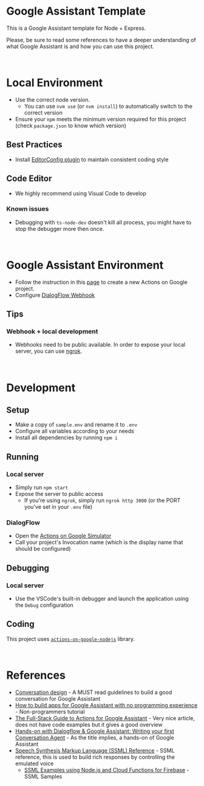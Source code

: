 # Google Assistant Template

This is a Google Assistant template for Node + Express.

Please, be sure to read some references to have a deeper understanding of what Google Assistant is and how you can use this project.

<br/>

# Local Environment

- Use the correct node version.
  - You can use `nvm use` (or `nvm install`) to automatically switch to the correct version
- Ensure your `npm` meets the minimum version required for this project (check `package.json` to know which version)

## Best Practices

- Install [EditorConfig plugin](https://editorconfig.org/#download) to maintain consistent coding style

## Code Editor

- We highly recommend using Visual Code to develop

### Known issues

- Debugging with `ts-node-dev` doesn't kill all process, you might have to stop the debugger more then once.

<br/>

# Google Assistant Environment

- Follow the instruction in this [page](https://codelabs.developers.google.com/codelabs/actions-1/#2) to create a new Actions on Google project.
- Configure [DialogFlow Webhook](https://dialogflow.com/docs/fulfillment/configure)

## Tips

### Webhook + local development

- Webhooks need to be public available. In order to expose your local server, you can use [ngrok](https://ngrok.com/).

<br/>

# Development

## Setup

- Make a copy of `sample.env` and rename it to `.env`
- Configure all variables according to your needs
- Install all dependencies by running `npm i`

## Running

### Local server

- Simply run `npm start`
- Expose the server to public access
  - If you're using `ngrok`, simply run `ngrok http 3000` (or the PORT you've set in your `.env` file)

### DialogFlow

- Open the [Actions on Google Simulator](https://console.dialogflow.com/api-client/#/assistant_preview)
- Call your project's Invocation name (which is the display name that should be configured)


## Debugging

### Local server

- Use the VSCode's built-in debugger and launch the application using the `Debug` configuration


## Coding

This project uses [`actions-on-google-nodejs`](https://actions-on-google.github.io/actions-on-google-nodejs/) library.


<br/>

# References

- [Conversation design](https://developers.google.com/actions/design/) - A MUST read guidelines to build a good conversation for Google Assistant
- [How to build apps for Google Assistant with no programming experience](https://medium.freecodecamp.org/how-to-build-apps-for-google-assistant-with-no-programming-experience-42a490d63822) - Non-programmers tutorial
- [The Full-Stack Guide to Actions for Google Assistant](https://medium.com/google-developer-experts/the-full-stack-guide-to-actions-for-google-assistant-e1765edd075b) - Very nice article, does not have code examples but it gives a good overview
- [Hands-on with Dialogflow & Google Assistant: Writing your first Conversation Agent](https://rominirani.com/hands-on-with-api-ai-google-assistant-writing-your-first-conversation-agent-a6a7dcdaba27) - As the title implies, a hands-on of Google Assistant
- [Speech Synthesis Markup Language (SSML) Reference](https://developer.amazon.com/docs/custom-skills/speech-synthesis-markup-language-ssml-reference.html) - SSML reference, this is used to build rich responses by controlling the emulated voice
  - [SSML Examples using Node.js and Cloud Functions for Firebase](https://github.com/actions-on-google/dialogflow-ssml-nodejs) - SSML Samples
